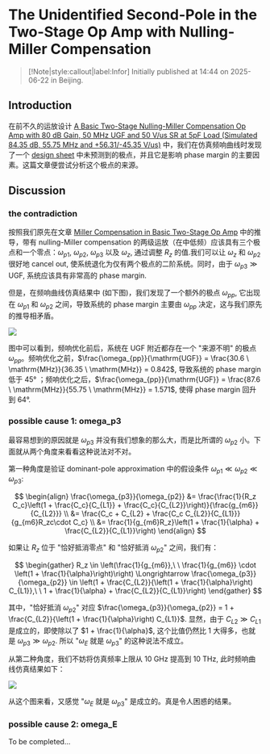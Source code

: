 # The Unidentified Second-Pole in the Two-Stage Op Amp with Nulling-Miller Compensation

> [!Note|style:callout|label:Infor]
Initially published at 14:44 on 2025-06-22 in Beijing.

## Introduction

在前不久的运放设计 [A Basic Two-Stage Nulling-Miller Compensation Op Amp with 80 dB Gain, 50 MHz UGF and 50 V/us SR at 5pF Load (Simulated 84.35 dB, 55.75 MHz and +56.31/-45.35 V/us)](<AnalogICDesigns/202506_tsmc18rf_OpAmp__twoStage_single_Nulling-Miller__80dB_50MHz_50Vus.md>) 中，我们在仿真频响曲线时发现了一个 [design sheet](<AnalogICDesigns/Design Sheet for Basic Two-Stage Op Amp with Nulling-Miller Compensation.md>) 中未预测到的极点，并且它是影响 phase margin 的主要因素。这篇文章便尝试分析这个极点的来源。



## Discussion

### the contradiction

按照我们原先在文章 [Miller Compensation in Basic Two-Stage Op Amp](<AnalogIC/Miller Compensation in Basic Two-Stage Op Amp.md>) 中的推导，带有 nulling-Miller compensation 的两级运放（在中低频）应该具有三个极点和一个零点：$\omega_{p1},\ \omega_{p2},\ \omega_{p3}$ 以及 $\omega_{z}$, 通过调整 $R_z$ 的值.我们可以让 $\omega_{z}$ 和 $\omega_{p2}$ 很好地 cancel out, 使系统退化为仅有两个极点的二阶系统。同时，由于 $\omega_{p3} \gg \mathrm{UGF}$, 系统应该具有非常高的 phase margin.

但是，在频响曲线仿真结果中 (如下图)，我们发现了一个额外的极点 $\omega_{pp}$, 它出现在 $\omega_{p1}$ 和 $\omega_{p2}$ 之间，导致系统的 phase margin 主要由 $\omega_{pp}$ 决定，这与我们原先的推导相矛盾。

<!-- <div class="center"><img src="https://imagebank-0.oss-cn-beijing.aliyuncs.com/VS-PicGo/2025-06-22-14-58-29_The Unidentified Second-Pole in the Two-Stage Op Amp with Nulling-Miller Compensation.png"/></div> -->
<div class="center"><img src="https://imagebank-0.oss-cn-beijing.aliyuncs.com/VS-PicGo/2025-06-22-15-03-40_The Unidentified Second-Pole in the Two-Stage Op Amp with Nulling-Miller Compensation.png"/></div>

图中可以看到，频响优化前后，系统在 UGF 附近都存在一个 "来源不明" 的极点 $\omega_{pp}$。频响优化之前，$\frac{\omega_{pp}}{\mathrm{UGF}} = \frac{30.6 \ \mathrm{MHz}}{36.35 \ \mathrm{MHz}} = 0.842$, 导致系统的 phase margin 低于 45° ；频响优化之后，$\frac{\omega_{pp}}{\mathrm{UGF}} = \frac{87.6 \ \mathrm{MHz}}{55.75 \ \mathrm{MHz}} = 1.571$, 使得 phase margin 回升到 64°.

### possible cause 1: omega_p3

最容易想到的原因就是 $\omega_{p3}$ 并没有我们想象的那么大，而是比所谓的 $\omega_{p2}$ 小。下面就从两个角度来看看这种说法对不对。

第一种角度是验证 dominant-pole approximation 中的假设条件 $\omega_{p1} \ll \omega_{p2} \ll \omega_{p3}$:

$$
\begin{align}
\frac{\omega_{p3}}{\omega_{p2}} 
&= \frac{\frac{1}{R_z C_c}\left(1 + \frac{C_c}{C_{L1}} + \frac{C_c}{C_{L2}}\right)}{\frac{g_{m6}}{C_{L2}}}
\\
&= \frac{C_c + C_{L2} + \frac{C_c C_{L2}}{C_{L1}}}{g_{m6}R_zc\cdot C_c}
\\
&= \frac{1}{g_{m6}R_z}\left(1 + \frac{1}{\alpha} + \frac{C_{L2}}{C_{L1}}\right)
\end{align}
$$

如果让 $R_z$ 位于 "恰好抵消零点" 和 "恰好抵消 $\omega_{p2}$" 之间，我们有：

$$
\begin{gather}
R_z \in \left(\frac{1}{g_{m6}},\ \ \frac{1}{g_{m6}} \cdot \left(1 + \frac{1}{\alpha}\right)\right) \Longrightarrow 
\frac{\omega_{p3}}{\omega_{p2}} \in \left(1 + \frac{C_{L2}}{\left(1 + \frac{1}{\alpha}\right) C_{L1}},\ \ 1 + \frac{1}{\alpha} + \frac{C_{L2}}{C_{L1}}\right)
\end{gather}
$$

其中，"恰好抵消 $\omega_{p2}$" 对应 $\frac{\omega_{p3}}{\omega_{p2}} = 1 + \frac{C_{L2}}{\left(1 + \frac{1}{\alpha}\right) C_{L1}}$. 显然，由于 $C_{L2} \gg C_{L1}$ 是成立的，即使除以了 $1 + \frac{1}{\alpha}$, 这个比值仍然比 1 大得多，也就是 $\omega_{p3} \gg \omega_{p2}$. 所以 "$\omega_{E}$ 就是 $\omega_{p3}$" 的这种说法不成立。

从第二种角度，我们不妨将仿真频率上限从 10 GHz 提高到 10 THz, 此时频响曲线仿真结果如下：

<div class="center"><img src="https://imagebank-0.oss-cn-beijing.aliyuncs.com/VS-PicGo/2025-06-22-15-25-57_The Unidentified Second-Pole in the Two-Stage Op Amp with Nulling-Miller Compensation.png"/></div>

从这个图来看，又感觉 "$\omega_{E}$ 就是 $\omega_{p3}$" 是成立的。真是令人困惑的结果。



### possible cause 2: omega_E

To be completed...
